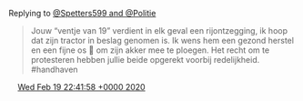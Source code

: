 Replying to [@Spetters599 and @Politie](https://twitter.com/@Spetters599/status/1230124478992175105)

> Jouw “ventje van 19” verdient in elk geval een rijontzegging, ik hoop dat zijn tractor in beslag genomen is\. Ik wens hem een gezond herstel en een fijne os 🐂 om zijn akker mee te ploegen\. Het recht om te protesteren hebben jullie beide  opgerekt voorbij redelijkheid\. \#handhaven

<img src="../../media/tweet.ico" width="12" /> [Wed Feb 19 22:41:58 +0000 2020](https://twitter.com/DromerDenker/status/1230261269598478336)